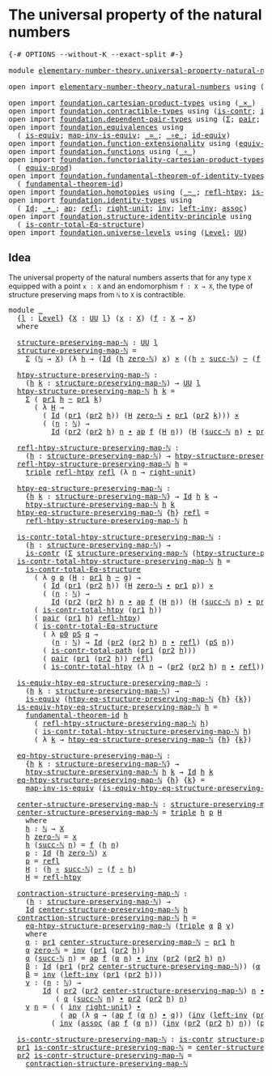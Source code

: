 # The universal property of the natural numbers

<pre class="Agda"><a id="58" class="Symbol">{-#</a> <a id="62" class="Keyword">OPTIONS</a> <a id="70" class="Pragma">--without-K</a> <a id="82" class="Pragma">--exact-split</a> <a id="96" class="Symbol">#-}</a>

<a id="101" class="Keyword">module</a> <a id="108" href="elementary-number-theory.universal-property-natural-numbers.html" class="Module">elementary-number-theory.universal-property-natural-numbers</a> <a id="168" class="Keyword">where</a>

<a id="175" class="Keyword">open</a> <a id="180" class="Keyword">import</a> <a id="187" href="elementary-number-theory.natural-numbers.html" class="Module">elementary-number-theory.natural-numbers</a> <a id="228" class="Keyword">using</a> <a id="234" class="Symbol">(</a><a id="235" href="elementary-number-theory.natural-numbers.html#1444" class="Datatype">ℕ</a><a id="236" class="Symbol">;</a> <a id="238" href="elementary-number-theory.natural-numbers.html#1465" class="InductiveConstructor">zero-ℕ</a><a id="244" class="Symbol">;</a> <a id="246" href="elementary-number-theory.natural-numbers.html#1478" class="InductiveConstructor">succ-ℕ</a><a id="252" class="Symbol">)</a>

<a id="255" class="Keyword">open</a> <a id="260" class="Keyword">import</a> <a id="267" href="foundation.cartesian-product-types.html" class="Module">foundation.cartesian-product-types</a> <a id="302" class="Keyword">using</a> <a id="308" class="Symbol">(</a><a id="309" href="foundation-core.cartesian-product-types.html#577" class="Function Operator">_×_</a><a id="312" class="Symbol">)</a>
<a id="314" class="Keyword">open</a> <a id="319" class="Keyword">import</a> <a id="326" href="foundation.contractible-types.html" class="Module">foundation.contractible-types</a> <a id="356" class="Keyword">using</a> <a id="362" class="Symbol">(</a><a id="363" href="foundation-core.contractible-types.html#925" class="Function">is-contr</a><a id="371" class="Symbol">;</a> <a id="373" href="foundation-core.contractible-types.html#1970" class="Function">is-contr-total-path</a><a id="392" class="Symbol">)</a>
<a id="394" class="Keyword">open</a> <a id="399" class="Keyword">import</a> <a id="406" href="foundation.dependent-pair-types.html" class="Module">foundation.dependent-pair-types</a> <a id="438" class="Keyword">using</a> <a id="444" class="Symbol">(</a><a id="445" href="foundation-core.dependent-pair-types.html#502" class="Record">Σ</a><a id="446" class="Symbol">;</a> <a id="448" href="foundation-core.dependent-pair-types.html#575" class="InductiveConstructor">pair</a><a id="452" class="Symbol">;</a> <a id="454" href="foundation-core.dependent-pair-types.html#592" class="Field">pr1</a><a id="457" class="Symbol">;</a> <a id="459" href="foundation-core.dependent-pair-types.html#604" class="Field">pr2</a><a id="462" class="Symbol">;</a> <a id="464" href="foundation-core.dependent-pair-types.html#1021" class="Function">triple</a><a id="470" class="Symbol">)</a>
<a id="472" class="Keyword">open</a> <a id="477" class="Keyword">import</a> <a id="484" href="foundation.equivalences.html" class="Module">foundation.equivalences</a> <a id="508" class="Keyword">using</a>
  <a id="516" class="Symbol">(</a> <a id="518" href="foundation-core.equivalences.html#1542" class="Function">is-equiv</a><a id="526" class="Symbol">;</a> <a id="528" href="foundation-core.equivalences.html#4173" class="Function">map-inv-is-equiv</a><a id="544" class="Symbol">;</a> <a id="546" href="foundation-core.equivalences.html#1607" class="Function Operator">_≃_</a><a id="549" class="Symbol">;</a> <a id="551" href="foundation-core.equivalences.html#7855" class="Function Operator">_∘e_</a><a id="555" class="Symbol">;</a> <a id="557" href="foundation-core.equivalences.html#2480" class="Function">id-equiv</a><a id="565" class="Symbol">)</a>
<a id="567" class="Keyword">open</a> <a id="572" class="Keyword">import</a> <a id="579" href="foundation.function-extensionality.html" class="Module">foundation.function-extensionality</a> <a id="614" class="Keyword">using</a> <a id="620" class="Symbol">(</a><a id="621" href="foundation.function-extensionality.html#1283" class="Function">equiv-funext</a><a id="633" class="Symbol">)</a>
<a id="635" class="Keyword">open</a> <a id="640" class="Keyword">import</a> <a id="647" href="foundation.functions.html" class="Module">foundation.functions</a> <a id="668" class="Keyword">using</a> <a id="674" class="Symbol">(</a><a id="675" href="foundation-core.functions.html#407" class="Function Operator">_∘_</a><a id="678" class="Symbol">)</a>
<a id="680" class="Keyword">open</a> <a id="685" class="Keyword">import</a> <a id="692" href="foundation.functoriality-cartesian-product-types.html" class="Module">foundation.functoriality-cartesian-product-types</a> <a id="741" class="Keyword">using</a>
  <a id="749" class="Symbol">(</a> <a id="751" href="foundation.functoriality-cartesian-product-types.html#3166" class="Function">equiv-prod</a><a id="761" class="Symbol">)</a>
<a id="763" class="Keyword">open</a> <a id="768" class="Keyword">import</a> <a id="775" href="foundation.fundamental-theorem-of-identity-types.html" class="Module">foundation.fundamental-theorem-of-identity-types</a> <a id="824" class="Keyword">using</a>
  <a id="832" class="Symbol">(</a> <a id="834" href="foundation-core.fundamental-theorem-of-identity-types.html#1888" class="Function">fundamental-theorem-id</a><a id="856" class="Symbol">)</a>
<a id="858" class="Keyword">open</a> <a id="863" class="Keyword">import</a> <a id="870" href="foundation.homotopies.html" class="Module">foundation.homotopies</a> <a id="892" class="Keyword">using</a> <a id="898" class="Symbol">(</a><a id="899" href="foundation-core.homotopies.html#467" class="Function Operator">_~_</a><a id="902" class="Symbol">;</a> <a id="904" href="foundation-core.homotopies.html#632" class="Function">refl-htpy</a><a id="913" class="Symbol">;</a> <a id="915" href="foundation.homotopies.html#3132" class="Function">is-contr-total-htpy</a><a id="934" class="Symbol">)</a>
<a id="936" class="Keyword">open</a> <a id="941" class="Keyword">import</a> <a id="948" href="foundation.identity-types.html" class="Module">foundation.identity-types</a> <a id="974" class="Keyword">using</a>
  <a id="982" class="Symbol">(</a> <a id="984" href="foundation-core.identity-types.html#641" class="Datatype">Id</a><a id="986" class="Symbol">;</a> <a id="988" href="foundation-core.identity-types.html#1239" class="Function Operator">_∙_</a><a id="991" class="Symbol">;</a> <a id="993" href="foundation-core.identity-types.html#2853" class="Function">ap</a><a id="995" class="Symbol">;</a> <a id="997" href="foundation-core.identity-types.html#694" class="InductiveConstructor">refl</a><a id="1001" class="Symbol">;</a> <a id="1003" href="foundation-core.identity-types.html#1905" class="Function">right-unit</a><a id="1013" class="Symbol">;</a> <a id="1015" href="foundation-core.identity-types.html#1552" class="Function">inv</a><a id="1018" class="Symbol">;</a> <a id="1020" href="foundation-core.identity-types.html#1995" class="Function">left-inv</a><a id="1028" class="Symbol">;</a> <a id="1030" href="foundation-core.identity-types.html#1699" class="Function">assoc</a><a id="1035" class="Symbol">)</a>
<a id="1037" class="Keyword">open</a> <a id="1042" class="Keyword">import</a> <a id="1049" href="foundation.structure-identity-principle.html" class="Module">foundation.structure-identity-principle</a> <a id="1089" class="Keyword">using</a>
  <a id="1097" class="Symbol">(</a> <a id="1099" href="foundation.structure-identity-principle.html#1341" class="Function">is-contr-total-Eq-structure</a><a id="1126" class="Symbol">)</a>
<a id="1128" class="Keyword">open</a> <a id="1133" class="Keyword">import</a> <a id="1140" href="foundation.universe-levels.html" class="Module">foundation.universe-levels</a> <a id="1167" class="Keyword">using</a> <a id="1173" class="Symbol">(</a><a id="1174" href="Agda.Primitive.html#597" class="Postulate">Level</a><a id="1179" class="Symbol">;</a> <a id="1181" href="foundation-core.universe-levels.html#222" class="Primitive">UU</a><a id="1183" class="Symbol">)</a>
</pre>
## Idea

The universal property of the natural numbers asserts that for any type `X` equipped with a point `x : X` and an endomorphism `f : X → X`, the type of structure preserving maps from `ℕ` to `X` is contractible.

<pre class="Agda"><a id="1418" class="Keyword">module</a> <a id="1425" href="elementary-number-theory.universal-property-natural-numbers.html#1425" class="Module">_</a>
  <a id="1429" class="Symbol">{</a><a id="1430" href="elementary-number-theory.universal-property-natural-numbers.html#1430" class="Bound">l</a> <a id="1432" class="Symbol">:</a> <a id="1434" href="Agda.Primitive.html#597" class="Postulate">Level</a><a id="1439" class="Symbol">}</a> <a id="1441" class="Symbol">{</a><a id="1442" href="elementary-number-theory.universal-property-natural-numbers.html#1442" class="Bound">X</a> <a id="1444" class="Symbol">:</a> <a id="1446" href="foundation-core.universe-levels.html#222" class="Primitive">UU</a> <a id="1449" href="elementary-number-theory.universal-property-natural-numbers.html#1430" class="Bound">l</a><a id="1450" class="Symbol">}</a> <a id="1452" class="Symbol">(</a><a id="1453" href="elementary-number-theory.universal-property-natural-numbers.html#1453" class="Bound">x</a> <a id="1455" class="Symbol">:</a> <a id="1457" href="elementary-number-theory.universal-property-natural-numbers.html#1442" class="Bound">X</a><a id="1458" class="Symbol">)</a> <a id="1460" class="Symbol">(</a><a id="1461" href="elementary-number-theory.universal-property-natural-numbers.html#1461" class="Bound">f</a> <a id="1463" class="Symbol">:</a> <a id="1465" href="elementary-number-theory.universal-property-natural-numbers.html#1442" class="Bound">X</a> <a id="1467" class="Symbol">→</a> <a id="1469" href="elementary-number-theory.universal-property-natural-numbers.html#1442" class="Bound">X</a><a id="1470" class="Symbol">)</a>
  <a id="1474" class="Keyword">where</a>

  <a id="1483" href="elementary-number-theory.universal-property-natural-numbers.html#1483" class="Function">structure-preserving-map-ℕ</a> <a id="1510" class="Symbol">:</a> <a id="1512" href="foundation-core.universe-levels.html#222" class="Primitive">UU</a> <a id="1515" href="elementary-number-theory.universal-property-natural-numbers.html#1430" class="Bound">l</a>
  <a id="1519" href="elementary-number-theory.universal-property-natural-numbers.html#1483" class="Function">structure-preserving-map-ℕ</a> <a id="1546" class="Symbol">=</a>
    <a id="1552" href="foundation-core.dependent-pair-types.html#502" class="Record">Σ</a> <a id="1554" class="Symbol">(</a><a id="1555" href="elementary-number-theory.natural-numbers.html#1444" class="Datatype">ℕ</a> <a id="1557" class="Symbol">→</a> <a id="1559" href="elementary-number-theory.universal-property-natural-numbers.html#1442" class="Bound">X</a><a id="1560" class="Symbol">)</a> <a id="1562" class="Symbol">(λ</a> <a id="1565" href="elementary-number-theory.universal-property-natural-numbers.html#1565" class="Bound">h</a> <a id="1567" class="Symbol">→</a> <a id="1569" class="Symbol">(</a><a id="1570" href="foundation-core.identity-types.html#641" class="Datatype">Id</a> <a id="1573" class="Symbol">(</a><a id="1574" href="elementary-number-theory.universal-property-natural-numbers.html#1565" class="Bound">h</a> <a id="1576" href="elementary-number-theory.natural-numbers.html#1465" class="InductiveConstructor">zero-ℕ</a><a id="1582" class="Symbol">)</a> <a id="1584" href="elementary-number-theory.universal-property-natural-numbers.html#1453" class="Bound">x</a><a id="1585" class="Symbol">)</a> <a id="1587" href="foundation-core.cartesian-product-types.html#577" class="Function Operator">×</a> <a id="1589" class="Symbol">((</a><a id="1591" href="elementary-number-theory.universal-property-natural-numbers.html#1565" class="Bound">h</a> <a id="1593" href="foundation-core.functions.html#407" class="Function Operator">∘</a> <a id="1595" href="elementary-number-theory.natural-numbers.html#1478" class="InductiveConstructor">succ-ℕ</a><a id="1601" class="Symbol">)</a> <a id="1603" href="foundation-core.homotopies.html#467" class="Function Operator">~</a> <a id="1605" class="Symbol">(</a><a id="1606" href="elementary-number-theory.universal-property-natural-numbers.html#1461" class="Bound">f</a> <a id="1608" href="foundation-core.functions.html#407" class="Function Operator">∘</a> <a id="1610" href="elementary-number-theory.universal-property-natural-numbers.html#1565" class="Bound">h</a><a id="1611" class="Symbol">)))</a>

  <a id="1618" href="elementary-number-theory.universal-property-natural-numbers.html#1618" class="Function">htpy-structure-preserving-map-ℕ</a> <a id="1650" class="Symbol">:</a>
    <a id="1656" class="Symbol">(</a><a id="1657" href="elementary-number-theory.universal-property-natural-numbers.html#1657" class="Bound">h</a> <a id="1659" href="elementary-number-theory.universal-property-natural-numbers.html#1659" class="Bound">k</a> <a id="1661" class="Symbol">:</a> <a id="1663" href="elementary-number-theory.universal-property-natural-numbers.html#1483" class="Function">structure-preserving-map-ℕ</a><a id="1689" class="Symbol">)</a> <a id="1691" class="Symbol">→</a> <a id="1693" href="foundation-core.universe-levels.html#222" class="Primitive">UU</a> <a id="1696" href="elementary-number-theory.universal-property-natural-numbers.html#1430" class="Bound">l</a>
  <a id="1700" href="elementary-number-theory.universal-property-natural-numbers.html#1618" class="Function">htpy-structure-preserving-map-ℕ</a> <a id="1732" href="elementary-number-theory.universal-property-natural-numbers.html#1732" class="Bound">h</a> <a id="1734" href="elementary-number-theory.universal-property-natural-numbers.html#1734" class="Bound">k</a> <a id="1736" class="Symbol">=</a>
    <a id="1742" href="foundation-core.dependent-pair-types.html#502" class="Record">Σ</a> <a id="1744" class="Symbol">(</a> <a id="1746" href="foundation-core.dependent-pair-types.html#592" class="Field">pr1</a> <a id="1750" href="elementary-number-theory.universal-property-natural-numbers.html#1732" class="Bound">h</a> <a id="1752" href="foundation-core.homotopies.html#467" class="Function Operator">~</a> <a id="1754" href="foundation-core.dependent-pair-types.html#592" class="Field">pr1</a> <a id="1758" href="elementary-number-theory.universal-property-natural-numbers.html#1734" class="Bound">k</a><a id="1759" class="Symbol">)</a>
      <a id="1767" class="Symbol">(</a> <a id="1769" class="Symbol">λ</a> <a id="1771" href="elementary-number-theory.universal-property-natural-numbers.html#1771" class="Bound">H</a> <a id="1773" class="Symbol">→</a>
        <a id="1783" class="Symbol">(</a> <a id="1785" href="foundation-core.identity-types.html#641" class="Datatype">Id</a> <a id="1788" class="Symbol">(</a><a id="1789" href="foundation-core.dependent-pair-types.html#592" class="Field">pr1</a> <a id="1793" class="Symbol">(</a><a id="1794" href="foundation-core.dependent-pair-types.html#604" class="Field">pr2</a> <a id="1798" href="elementary-number-theory.universal-property-natural-numbers.html#1732" class="Bound">h</a><a id="1799" class="Symbol">))</a> <a id="1802" class="Symbol">(</a><a id="1803" href="elementary-number-theory.universal-property-natural-numbers.html#1771" class="Bound">H</a> <a id="1805" href="elementary-number-theory.natural-numbers.html#1465" class="InductiveConstructor">zero-ℕ</a> <a id="1812" href="foundation-core.identity-types.html#1239" class="Function Operator">∙</a> <a id="1814" href="foundation-core.dependent-pair-types.html#592" class="Field">pr1</a> <a id="1818" class="Symbol">(</a><a id="1819" href="foundation-core.dependent-pair-types.html#604" class="Field">pr2</a> <a id="1823" href="elementary-number-theory.universal-property-natural-numbers.html#1734" class="Bound">k</a><a id="1824" class="Symbol">)))</a> <a id="1828" href="foundation-core.cartesian-product-types.html#577" class="Function Operator">×</a>
        <a id="1838" class="Symbol">(</a> <a id="1840" class="Symbol">(</a><a id="1841" href="elementary-number-theory.universal-property-natural-numbers.html#1841" class="Bound">n</a> <a id="1843" class="Symbol">:</a> <a id="1845" href="elementary-number-theory.natural-numbers.html#1444" class="Datatype">ℕ</a><a id="1846" class="Symbol">)</a> <a id="1848" class="Symbol">→</a>
          <a id="1860" href="foundation-core.identity-types.html#641" class="Datatype">Id</a> <a id="1863" class="Symbol">(</a><a id="1864" href="foundation-core.dependent-pair-types.html#604" class="Field">pr2</a> <a id="1868" class="Symbol">(</a><a id="1869" href="foundation-core.dependent-pair-types.html#604" class="Field">pr2</a> <a id="1873" href="elementary-number-theory.universal-property-natural-numbers.html#1732" class="Bound">h</a><a id="1874" class="Symbol">)</a> <a id="1876" href="elementary-number-theory.universal-property-natural-numbers.html#1841" class="Bound">n</a> <a id="1878" href="foundation-core.identity-types.html#1239" class="Function Operator">∙</a> <a id="1880" href="foundation-core.identity-types.html#2853" class="Function">ap</a> <a id="1883" href="elementary-number-theory.universal-property-natural-numbers.html#1461" class="Bound">f</a> <a id="1885" class="Symbol">(</a><a id="1886" href="elementary-number-theory.universal-property-natural-numbers.html#1771" class="Bound">H</a> <a id="1888" href="elementary-number-theory.universal-property-natural-numbers.html#1841" class="Bound">n</a><a id="1889" class="Symbol">))</a> <a id="1892" class="Symbol">(</a><a id="1893" href="elementary-number-theory.universal-property-natural-numbers.html#1771" class="Bound">H</a> <a id="1895" class="Symbol">(</a><a id="1896" href="elementary-number-theory.natural-numbers.html#1478" class="InductiveConstructor">succ-ℕ</a> <a id="1903" href="elementary-number-theory.universal-property-natural-numbers.html#1841" class="Bound">n</a><a id="1904" class="Symbol">)</a> <a id="1906" href="foundation-core.identity-types.html#1239" class="Function Operator">∙</a> <a id="1908" href="foundation-core.dependent-pair-types.html#604" class="Field">pr2</a> <a id="1912" class="Symbol">(</a><a id="1913" href="foundation-core.dependent-pair-types.html#604" class="Field">pr2</a> <a id="1917" href="elementary-number-theory.universal-property-natural-numbers.html#1734" class="Bound">k</a><a id="1918" class="Symbol">)</a> <a id="1920" href="elementary-number-theory.universal-property-natural-numbers.html#1841" class="Bound">n</a><a id="1921" class="Symbol">)))</a>

  <a id="1928" href="elementary-number-theory.universal-property-natural-numbers.html#1928" class="Function">refl-htpy-structure-preserving-map-ℕ</a> <a id="1965" class="Symbol">:</a>
    <a id="1971" class="Symbol">(</a><a id="1972" href="elementary-number-theory.universal-property-natural-numbers.html#1972" class="Bound">h</a> <a id="1974" class="Symbol">:</a> <a id="1976" href="elementary-number-theory.universal-property-natural-numbers.html#1483" class="Function">structure-preserving-map-ℕ</a><a id="2002" class="Symbol">)</a> <a id="2004" class="Symbol">→</a> <a id="2006" href="elementary-number-theory.universal-property-natural-numbers.html#1618" class="Function">htpy-structure-preserving-map-ℕ</a> <a id="2038" href="elementary-number-theory.universal-property-natural-numbers.html#1972" class="Bound">h</a> <a id="2040" href="elementary-number-theory.universal-property-natural-numbers.html#1972" class="Bound">h</a>
  <a id="2044" href="elementary-number-theory.universal-property-natural-numbers.html#1928" class="Function">refl-htpy-structure-preserving-map-ℕ</a> <a id="2081" href="elementary-number-theory.universal-property-natural-numbers.html#2081" class="Bound">h</a> <a id="2083" class="Symbol">=</a>
    <a id="2089" href="foundation-core.dependent-pair-types.html#1021" class="Function">triple</a> <a id="2096" href="foundation-core.homotopies.html#632" class="Function">refl-htpy</a> <a id="2106" href="foundation-core.identity-types.html#694" class="InductiveConstructor">refl</a> <a id="2111" class="Symbol">(λ</a> <a id="2114" href="elementary-number-theory.universal-property-natural-numbers.html#2114" class="Bound">n</a> <a id="2116" class="Symbol">→</a> <a id="2118" href="foundation-core.identity-types.html#1905" class="Function">right-unit</a><a id="2128" class="Symbol">)</a>

  <a id="2133" href="elementary-number-theory.universal-property-natural-numbers.html#2133" class="Function">htpy-eq-structure-preserving-map-ℕ</a> <a id="2168" class="Symbol">:</a>
    <a id="2174" class="Symbol">{</a><a id="2175" href="elementary-number-theory.universal-property-natural-numbers.html#2175" class="Bound">h</a> <a id="2177" href="elementary-number-theory.universal-property-natural-numbers.html#2177" class="Bound">k</a> <a id="2179" class="Symbol">:</a> <a id="2181" href="elementary-number-theory.universal-property-natural-numbers.html#1483" class="Function">structure-preserving-map-ℕ</a><a id="2207" class="Symbol">}</a> <a id="2209" class="Symbol">→</a> <a id="2211" href="foundation-core.identity-types.html#641" class="Datatype">Id</a> <a id="2214" href="elementary-number-theory.universal-property-natural-numbers.html#2175" class="Bound">h</a> <a id="2216" href="elementary-number-theory.universal-property-natural-numbers.html#2177" class="Bound">k</a> <a id="2218" class="Symbol">→</a>
    <a id="2224" href="elementary-number-theory.universal-property-natural-numbers.html#1618" class="Function">htpy-structure-preserving-map-ℕ</a> <a id="2256" href="elementary-number-theory.universal-property-natural-numbers.html#2175" class="Bound">h</a> <a id="2258" href="elementary-number-theory.universal-property-natural-numbers.html#2177" class="Bound">k</a>
  <a id="2262" href="elementary-number-theory.universal-property-natural-numbers.html#2133" class="Function">htpy-eq-structure-preserving-map-ℕ</a> <a id="2297" class="Symbol">{</a><a id="2298" href="elementary-number-theory.universal-property-natural-numbers.html#2298" class="Bound">h</a><a id="2299" class="Symbol">}</a> <a id="2301" href="foundation-core.identity-types.html#694" class="InductiveConstructor">refl</a> <a id="2306" class="Symbol">=</a>
    <a id="2312" href="elementary-number-theory.universal-property-natural-numbers.html#1928" class="Function">refl-htpy-structure-preserving-map-ℕ</a> <a id="2349" href="elementary-number-theory.universal-property-natural-numbers.html#2298" class="Bound">h</a>

  <a id="2354" href="elementary-number-theory.universal-property-natural-numbers.html#2354" class="Function">is-contr-total-htpy-structure-preserving-map-ℕ</a> <a id="2401" class="Symbol">:</a>
    <a id="2407" class="Symbol">(</a><a id="2408" href="elementary-number-theory.universal-property-natural-numbers.html#2408" class="Bound">h</a> <a id="2410" class="Symbol">:</a> <a id="2412" href="elementary-number-theory.universal-property-natural-numbers.html#1483" class="Function">structure-preserving-map-ℕ</a><a id="2438" class="Symbol">)</a> <a id="2440" class="Symbol">→</a>
    <a id="2446" href="foundation-core.contractible-types.html#925" class="Function">is-contr</a> <a id="2455" class="Symbol">(</a><a id="2456" href="foundation-core.dependent-pair-types.html#502" class="Record">Σ</a> <a id="2458" href="elementary-number-theory.universal-property-natural-numbers.html#1483" class="Function">structure-preserving-map-ℕ</a> <a id="2485" class="Symbol">(</a><a id="2486" href="elementary-number-theory.universal-property-natural-numbers.html#1618" class="Function">htpy-structure-preserving-map-ℕ</a> <a id="2518" href="elementary-number-theory.universal-property-natural-numbers.html#2408" class="Bound">h</a><a id="2519" class="Symbol">))</a>
  <a id="2524" href="elementary-number-theory.universal-property-natural-numbers.html#2354" class="Function">is-contr-total-htpy-structure-preserving-map-ℕ</a> <a id="2571" href="elementary-number-theory.universal-property-natural-numbers.html#2571" class="Bound">h</a> <a id="2573" class="Symbol">=</a>
    <a id="2579" href="foundation.structure-identity-principle.html#1341" class="Function">is-contr-total-Eq-structure</a>
      <a id="2613" class="Symbol">(</a> <a id="2615" class="Symbol">λ</a> <a id="2617" href="elementary-number-theory.universal-property-natural-numbers.html#2617" class="Bound">g</a> <a id="2619" href="elementary-number-theory.universal-property-natural-numbers.html#2619" class="Bound">p</a> <a id="2621" class="Symbol">(</a><a id="2622" href="elementary-number-theory.universal-property-natural-numbers.html#2622" class="Bound">H</a> <a id="2624" class="Symbol">:</a> <a id="2626" href="foundation-core.dependent-pair-types.html#592" class="Field">pr1</a> <a id="2630" href="elementary-number-theory.universal-property-natural-numbers.html#2571" class="Bound">h</a> <a id="2632" href="foundation-core.homotopies.html#467" class="Function Operator">~</a> <a id="2634" href="elementary-number-theory.universal-property-natural-numbers.html#2617" class="Bound">g</a><a id="2635" class="Symbol">)</a> <a id="2637" class="Symbol">→</a>
        <a id="2647" class="Symbol">(</a> <a id="2649" href="foundation-core.identity-types.html#641" class="Datatype">Id</a> <a id="2652" class="Symbol">(</a><a id="2653" href="foundation-core.dependent-pair-types.html#592" class="Field">pr1</a> <a id="2657" class="Symbol">(</a><a id="2658" href="foundation-core.dependent-pair-types.html#604" class="Field">pr2</a> <a id="2662" href="elementary-number-theory.universal-property-natural-numbers.html#2571" class="Bound">h</a><a id="2663" class="Symbol">))</a> <a id="2666" class="Symbol">(</a><a id="2667" href="elementary-number-theory.universal-property-natural-numbers.html#2622" class="Bound">H</a> <a id="2669" href="elementary-number-theory.natural-numbers.html#1465" class="InductiveConstructor">zero-ℕ</a> <a id="2676" href="foundation-core.identity-types.html#1239" class="Function Operator">∙</a> <a id="2678" href="foundation-core.dependent-pair-types.html#592" class="Field">pr1</a> <a id="2682" href="elementary-number-theory.universal-property-natural-numbers.html#2619" class="Bound">p</a><a id="2683" class="Symbol">))</a> <a id="2686" href="foundation-core.cartesian-product-types.html#577" class="Function Operator">×</a>
        <a id="2696" class="Symbol">(</a> <a id="2698" class="Symbol">(</a><a id="2699" href="elementary-number-theory.universal-property-natural-numbers.html#2699" class="Bound">n</a> <a id="2701" class="Symbol">:</a> <a id="2703" href="elementary-number-theory.natural-numbers.html#1444" class="Datatype">ℕ</a><a id="2704" class="Symbol">)</a> <a id="2706" class="Symbol">→</a>
          <a id="2718" href="foundation-core.identity-types.html#641" class="Datatype">Id</a> <a id="2721" class="Symbol">(</a><a id="2722" href="foundation-core.dependent-pair-types.html#604" class="Field">pr2</a> <a id="2726" class="Symbol">(</a><a id="2727" href="foundation-core.dependent-pair-types.html#604" class="Field">pr2</a> <a id="2731" href="elementary-number-theory.universal-property-natural-numbers.html#2571" class="Bound">h</a><a id="2732" class="Symbol">)</a> <a id="2734" href="elementary-number-theory.universal-property-natural-numbers.html#2699" class="Bound">n</a> <a id="2736" href="foundation-core.identity-types.html#1239" class="Function Operator">∙</a> <a id="2738" href="foundation-core.identity-types.html#2853" class="Function">ap</a> <a id="2741" href="elementary-number-theory.universal-property-natural-numbers.html#1461" class="Bound">f</a> <a id="2743" class="Symbol">(</a><a id="2744" href="elementary-number-theory.universal-property-natural-numbers.html#2622" class="Bound">H</a> <a id="2746" href="elementary-number-theory.universal-property-natural-numbers.html#2699" class="Bound">n</a><a id="2747" class="Symbol">))</a> <a id="2750" class="Symbol">(</a><a id="2751" href="elementary-number-theory.universal-property-natural-numbers.html#2622" class="Bound">H</a> <a id="2753" class="Symbol">(</a><a id="2754" href="elementary-number-theory.natural-numbers.html#1478" class="InductiveConstructor">succ-ℕ</a> <a id="2761" href="elementary-number-theory.universal-property-natural-numbers.html#2699" class="Bound">n</a><a id="2762" class="Symbol">)</a> <a id="2764" href="foundation-core.identity-types.html#1239" class="Function Operator">∙</a> <a id="2766" href="foundation-core.dependent-pair-types.html#604" class="Field">pr2</a> <a id="2770" href="elementary-number-theory.universal-property-natural-numbers.html#2619" class="Bound">p</a> <a id="2772" href="elementary-number-theory.universal-property-natural-numbers.html#2699" class="Bound">n</a><a id="2773" class="Symbol">)))</a>
      <a id="2783" class="Symbol">(</a> <a id="2785" href="foundation.homotopies.html#3132" class="Function">is-contr-total-htpy</a> <a id="2805" class="Symbol">(</a><a id="2806" href="foundation-core.dependent-pair-types.html#592" class="Field">pr1</a> <a id="2810" href="elementary-number-theory.universal-property-natural-numbers.html#2571" class="Bound">h</a><a id="2811" class="Symbol">))</a>
      <a id="2820" class="Symbol">(</a> <a id="2822" href="foundation-core.dependent-pair-types.html#575" class="InductiveConstructor">pair</a> <a id="2827" class="Symbol">(</a><a id="2828" href="foundation-core.dependent-pair-types.html#592" class="Field">pr1</a> <a id="2832" href="elementary-number-theory.universal-property-natural-numbers.html#2571" class="Bound">h</a><a id="2833" class="Symbol">)</a> <a id="2835" href="foundation-core.homotopies.html#632" class="Function">refl-htpy</a><a id="2844" class="Symbol">)</a>
      <a id="2852" class="Symbol">(</a> <a id="2854" href="foundation.structure-identity-principle.html#1341" class="Function">is-contr-total-Eq-structure</a>
        <a id="2890" class="Symbol">(</a> <a id="2892" class="Symbol">λ</a> <a id="2894" href="elementary-number-theory.universal-property-natural-numbers.html#2894" class="Bound">p0</a> <a id="2897" href="elementary-number-theory.universal-property-natural-numbers.html#2897" class="Bound">pS</a> <a id="2900" href="elementary-number-theory.universal-property-natural-numbers.html#2900" class="Bound">q</a> <a id="2902" class="Symbol">→</a>
          <a id="2914" class="Symbol">(</a><a id="2915" href="elementary-number-theory.universal-property-natural-numbers.html#2915" class="Bound">n</a> <a id="2917" class="Symbol">:</a> <a id="2919" href="elementary-number-theory.natural-numbers.html#1444" class="Datatype">ℕ</a><a id="2920" class="Symbol">)</a> <a id="2922" class="Symbol">→</a> <a id="2924" href="foundation-core.identity-types.html#641" class="Datatype">Id</a> <a id="2927" class="Symbol">(</a><a id="2928" href="foundation-core.dependent-pair-types.html#604" class="Field">pr2</a> <a id="2932" class="Symbol">(</a><a id="2933" href="foundation-core.dependent-pair-types.html#604" class="Field">pr2</a> <a id="2937" href="elementary-number-theory.universal-property-natural-numbers.html#2571" class="Bound">h</a><a id="2938" class="Symbol">)</a> <a id="2940" href="elementary-number-theory.universal-property-natural-numbers.html#2915" class="Bound">n</a> <a id="2942" href="foundation-core.identity-types.html#1239" class="Function Operator">∙</a> <a id="2944" href="foundation-core.identity-types.html#694" class="InductiveConstructor">refl</a><a id="2948" class="Symbol">)</a> <a id="2950" class="Symbol">(</a><a id="2951" href="elementary-number-theory.universal-property-natural-numbers.html#2897" class="Bound">pS</a> <a id="2954" href="elementary-number-theory.universal-property-natural-numbers.html#2915" class="Bound">n</a><a id="2955" class="Symbol">))</a>
        <a id="2966" class="Symbol">(</a> <a id="2968" href="foundation-core.contractible-types.html#1970" class="Function">is-contr-total-path</a> <a id="2988" class="Symbol">(</a><a id="2989" href="foundation-core.dependent-pair-types.html#592" class="Field">pr1</a> <a id="2993" class="Symbol">(</a><a id="2994" href="foundation-core.dependent-pair-types.html#604" class="Field">pr2</a> <a id="2998" href="elementary-number-theory.universal-property-natural-numbers.html#2571" class="Bound">h</a><a id="2999" class="Symbol">)))</a>
        <a id="3011" class="Symbol">(</a> <a id="3013" href="foundation-core.dependent-pair-types.html#575" class="InductiveConstructor">pair</a> <a id="3018" class="Symbol">(</a><a id="3019" href="foundation-core.dependent-pair-types.html#592" class="Field">pr1</a> <a id="3023" class="Symbol">(</a><a id="3024" href="foundation-core.dependent-pair-types.html#604" class="Field">pr2</a> <a id="3028" href="elementary-number-theory.universal-property-natural-numbers.html#2571" class="Bound">h</a><a id="3029" class="Symbol">))</a> <a id="3032" href="foundation-core.identity-types.html#694" class="InductiveConstructor">refl</a><a id="3036" class="Symbol">)</a>
        <a id="3046" class="Symbol">(</a> <a id="3048" href="foundation.homotopies.html#3132" class="Function">is-contr-total-htpy</a> <a id="3068" class="Symbol">(λ</a> <a id="3071" href="elementary-number-theory.universal-property-natural-numbers.html#3071" class="Bound">n</a> <a id="3073" class="Symbol">→</a> <a id="3075" class="Symbol">(</a><a id="3076" href="foundation-core.dependent-pair-types.html#604" class="Field">pr2</a> <a id="3080" class="Symbol">(</a><a id="3081" href="foundation-core.dependent-pair-types.html#604" class="Field">pr2</a> <a id="3085" href="elementary-number-theory.universal-property-natural-numbers.html#2571" class="Bound">h</a><a id="3086" class="Symbol">)</a> <a id="3088" href="elementary-number-theory.universal-property-natural-numbers.html#3071" class="Bound">n</a> <a id="3090" href="foundation-core.identity-types.html#1239" class="Function Operator">∙</a> <a id="3092" href="foundation-core.identity-types.html#694" class="InductiveConstructor">refl</a><a id="3096" class="Symbol">))))</a>

  <a id="3104" href="elementary-number-theory.universal-property-natural-numbers.html#3104" class="Function">is-equiv-htpy-eq-structure-preserving-map-ℕ</a> <a id="3148" class="Symbol">:</a>
    <a id="3154" class="Symbol">(</a><a id="3155" href="elementary-number-theory.universal-property-natural-numbers.html#3155" class="Bound">h</a> <a id="3157" href="elementary-number-theory.universal-property-natural-numbers.html#3157" class="Bound">k</a> <a id="3159" class="Symbol">:</a> <a id="3161" href="elementary-number-theory.universal-property-natural-numbers.html#1483" class="Function">structure-preserving-map-ℕ</a><a id="3187" class="Symbol">)</a> <a id="3189" class="Symbol">→</a>
    <a id="3195" href="foundation-core.equivalences.html#1542" class="Function">is-equiv</a> <a id="3204" class="Symbol">(</a><a id="3205" href="elementary-number-theory.universal-property-natural-numbers.html#2133" class="Function">htpy-eq-structure-preserving-map-ℕ</a> <a id="3240" class="Symbol">{</a><a id="3241" href="elementary-number-theory.universal-property-natural-numbers.html#3155" class="Bound">h</a><a id="3242" class="Symbol">}</a> <a id="3244" class="Symbol">{</a><a id="3245" href="elementary-number-theory.universal-property-natural-numbers.html#3157" class="Bound">k</a><a id="3246" class="Symbol">})</a>
  <a id="3251" href="elementary-number-theory.universal-property-natural-numbers.html#3104" class="Function">is-equiv-htpy-eq-structure-preserving-map-ℕ</a> <a id="3295" href="elementary-number-theory.universal-property-natural-numbers.html#3295" class="Bound">h</a> <a id="3297" class="Symbol">=</a>
    <a id="3303" href="foundation-core.fundamental-theorem-of-identity-types.html#1888" class="Function">fundamental-theorem-id</a> <a id="3326" href="elementary-number-theory.universal-property-natural-numbers.html#3295" class="Bound">h</a>
      <a id="3334" class="Symbol">(</a> <a id="3336" href="elementary-number-theory.universal-property-natural-numbers.html#1928" class="Function">refl-htpy-structure-preserving-map-ℕ</a> <a id="3373" href="elementary-number-theory.universal-property-natural-numbers.html#3295" class="Bound">h</a><a id="3374" class="Symbol">)</a>
      <a id="3382" class="Symbol">(</a> <a id="3384" href="elementary-number-theory.universal-property-natural-numbers.html#2354" class="Function">is-contr-total-htpy-structure-preserving-map-ℕ</a> <a id="3431" href="elementary-number-theory.universal-property-natural-numbers.html#3295" class="Bound">h</a><a id="3432" class="Symbol">)</a>
      <a id="3440" class="Symbol">(</a> <a id="3442" class="Symbol">λ</a> <a id="3444" href="elementary-number-theory.universal-property-natural-numbers.html#3444" class="Bound">k</a> <a id="3446" class="Symbol">→</a> <a id="3448" href="elementary-number-theory.universal-property-natural-numbers.html#2133" class="Function">htpy-eq-structure-preserving-map-ℕ</a> <a id="3483" class="Symbol">{</a><a id="3484" href="elementary-number-theory.universal-property-natural-numbers.html#3295" class="Bound">h</a><a id="3485" class="Symbol">}</a> <a id="3487" class="Symbol">{</a><a id="3488" href="elementary-number-theory.universal-property-natural-numbers.html#3444" class="Bound">k</a><a id="3489" class="Symbol">})</a>

  <a id="3495" href="elementary-number-theory.universal-property-natural-numbers.html#3495" class="Function">eq-htpy-structure-preserving-map-ℕ</a> <a id="3530" class="Symbol">:</a>
    <a id="3536" class="Symbol">{</a><a id="3537" href="elementary-number-theory.universal-property-natural-numbers.html#3537" class="Bound">h</a> <a id="3539" href="elementary-number-theory.universal-property-natural-numbers.html#3539" class="Bound">k</a> <a id="3541" class="Symbol">:</a> <a id="3543" href="elementary-number-theory.universal-property-natural-numbers.html#1483" class="Function">structure-preserving-map-ℕ</a><a id="3569" class="Symbol">}</a> <a id="3571" class="Symbol">→</a>
    <a id="3577" href="elementary-number-theory.universal-property-natural-numbers.html#1618" class="Function">htpy-structure-preserving-map-ℕ</a> <a id="3609" href="elementary-number-theory.universal-property-natural-numbers.html#3537" class="Bound">h</a> <a id="3611" href="elementary-number-theory.universal-property-natural-numbers.html#3539" class="Bound">k</a> <a id="3613" class="Symbol">→</a> <a id="3615" href="foundation-core.identity-types.html#641" class="Datatype">Id</a> <a id="3618" href="elementary-number-theory.universal-property-natural-numbers.html#3537" class="Bound">h</a> <a id="3620" href="elementary-number-theory.universal-property-natural-numbers.html#3539" class="Bound">k</a>
  <a id="3624" href="elementary-number-theory.universal-property-natural-numbers.html#3495" class="Function">eq-htpy-structure-preserving-map-ℕ</a> <a id="3659" class="Symbol">{</a><a id="3660" href="elementary-number-theory.universal-property-natural-numbers.html#3660" class="Bound">h</a><a id="3661" class="Symbol">}</a> <a id="3663" class="Symbol">{</a><a id="3664" href="elementary-number-theory.universal-property-natural-numbers.html#3664" class="Bound">k</a><a id="3665" class="Symbol">}</a> <a id="3667" class="Symbol">=</a>
    <a id="3673" href="foundation-core.equivalences.html#4173" class="Function">map-inv-is-equiv</a> <a id="3690" class="Symbol">(</a><a id="3691" href="elementary-number-theory.universal-property-natural-numbers.html#3104" class="Function">is-equiv-htpy-eq-structure-preserving-map-ℕ</a> <a id="3735" href="elementary-number-theory.universal-property-natural-numbers.html#3660" class="Bound">h</a> <a id="3737" href="elementary-number-theory.universal-property-natural-numbers.html#3664" class="Bound">k</a><a id="3738" class="Symbol">)</a>

  <a id="3743" href="elementary-number-theory.universal-property-natural-numbers.html#3743" class="Function">center-structure-preserving-map-ℕ</a> <a id="3777" class="Symbol">:</a> <a id="3779" href="elementary-number-theory.universal-property-natural-numbers.html#1483" class="Function">structure-preserving-map-ℕ</a>
  <a id="3808" href="elementary-number-theory.universal-property-natural-numbers.html#3743" class="Function">center-structure-preserving-map-ℕ</a> <a id="3842" class="Symbol">=</a> <a id="3844" href="foundation-core.dependent-pair-types.html#1021" class="Function">triple</a> <a id="3851" href="elementary-number-theory.universal-property-natural-numbers.html#3871" class="Function">h</a> <a id="3853" href="elementary-number-theory.universal-property-natural-numbers.html#3929" class="Function">p</a> <a id="3855" href="elementary-number-theory.universal-property-natural-numbers.html#3966" class="Function">H</a>
    <a id="3861" class="Keyword">where</a>
    <a id="3871" href="elementary-number-theory.universal-property-natural-numbers.html#3871" class="Function">h</a> <a id="3873" class="Symbol">:</a> <a id="3875" href="elementary-number-theory.natural-numbers.html#1444" class="Datatype">ℕ</a> <a id="3877" class="Symbol">→</a> <a id="3879" href="elementary-number-theory.universal-property-natural-numbers.html#1442" class="Bound">X</a>
    <a id="3885" href="elementary-number-theory.universal-property-natural-numbers.html#3871" class="Function">h</a> <a id="3887" href="elementary-number-theory.natural-numbers.html#1465" class="InductiveConstructor">zero-ℕ</a> <a id="3894" class="Symbol">=</a> <a id="3896" href="elementary-number-theory.universal-property-natural-numbers.html#1453" class="Bound">x</a>
    <a id="3902" href="elementary-number-theory.universal-property-natural-numbers.html#3871" class="Function">h</a> <a id="3904" class="Symbol">(</a><a id="3905" href="elementary-number-theory.natural-numbers.html#1478" class="InductiveConstructor">succ-ℕ</a> <a id="3912" href="elementary-number-theory.universal-property-natural-numbers.html#3912" class="Bound">n</a><a id="3913" class="Symbol">)</a> <a id="3915" class="Symbol">=</a> <a id="3917" href="elementary-number-theory.universal-property-natural-numbers.html#1461" class="Bound">f</a> <a id="3919" class="Symbol">(</a><a id="3920" href="elementary-number-theory.universal-property-natural-numbers.html#3871" class="Function">h</a> <a id="3922" href="elementary-number-theory.universal-property-natural-numbers.html#3912" class="Bound">n</a><a id="3923" class="Symbol">)</a>
    <a id="3929" href="elementary-number-theory.universal-property-natural-numbers.html#3929" class="Function">p</a> <a id="3931" class="Symbol">:</a> <a id="3933" href="foundation-core.identity-types.html#641" class="Datatype">Id</a> <a id="3936" class="Symbol">(</a><a id="3937" href="elementary-number-theory.universal-property-natural-numbers.html#3871" class="Function">h</a> <a id="3939" href="elementary-number-theory.natural-numbers.html#1465" class="InductiveConstructor">zero-ℕ</a><a id="3945" class="Symbol">)</a> <a id="3947" href="elementary-number-theory.universal-property-natural-numbers.html#1453" class="Bound">x</a>
    <a id="3953" href="elementary-number-theory.universal-property-natural-numbers.html#3929" class="Function">p</a> <a id="3955" class="Symbol">=</a> <a id="3957" href="foundation-core.identity-types.html#694" class="InductiveConstructor">refl</a>
    <a id="3966" href="elementary-number-theory.universal-property-natural-numbers.html#3966" class="Function">H</a> <a id="3968" class="Symbol">:</a> <a id="3970" class="Symbol">(</a><a id="3971" href="elementary-number-theory.universal-property-natural-numbers.html#3871" class="Function">h</a> <a id="3973" href="foundation-core.functions.html#407" class="Function Operator">∘</a> <a id="3975" href="elementary-number-theory.natural-numbers.html#1478" class="InductiveConstructor">succ-ℕ</a><a id="3981" class="Symbol">)</a> <a id="3983" href="foundation-core.homotopies.html#467" class="Function Operator">~</a> <a id="3985" class="Symbol">(</a><a id="3986" href="elementary-number-theory.universal-property-natural-numbers.html#1461" class="Bound">f</a> <a id="3988" href="foundation-core.functions.html#407" class="Function Operator">∘</a> <a id="3990" href="elementary-number-theory.universal-property-natural-numbers.html#3871" class="Function">h</a><a id="3991" class="Symbol">)</a>
    <a id="3997" href="elementary-number-theory.universal-property-natural-numbers.html#3966" class="Function">H</a> <a id="3999" class="Symbol">=</a> <a id="4001" href="foundation-core.homotopies.html#632" class="Function">refl-htpy</a>

  <a id="4014" href="elementary-number-theory.universal-property-natural-numbers.html#4014" class="Function">contraction-structure-preserving-map-ℕ</a> <a id="4053" class="Symbol">:</a>
    <a id="4059" class="Symbol">(</a><a id="4060" href="elementary-number-theory.universal-property-natural-numbers.html#4060" class="Bound">h</a> <a id="4062" class="Symbol">:</a> <a id="4064" href="elementary-number-theory.universal-property-natural-numbers.html#1483" class="Function">structure-preserving-map-ℕ</a><a id="4090" class="Symbol">)</a> <a id="4092" class="Symbol">→</a>
    <a id="4098" href="foundation-core.identity-types.html#641" class="Datatype">Id</a> <a id="4101" href="elementary-number-theory.universal-property-natural-numbers.html#3743" class="Function">center-structure-preserving-map-ℕ</a> <a id="4135" href="elementary-number-theory.universal-property-natural-numbers.html#4060" class="Bound">h</a>
  <a id="4139" href="elementary-number-theory.universal-property-natural-numbers.html#4014" class="Function">contraction-structure-preserving-map-ℕ</a> <a id="4178" href="elementary-number-theory.universal-property-natural-numbers.html#4178" class="Bound">h</a> <a id="4180" class="Symbol">=</a>
    <a id="4186" href="elementary-number-theory.universal-property-natural-numbers.html#3495" class="Function">eq-htpy-structure-preserving-map-ℕ</a> <a id="4221" class="Symbol">(</a><a id="4222" href="foundation-core.dependent-pair-types.html#1021" class="Function">triple</a> <a id="4229" href="elementary-number-theory.universal-property-natural-numbers.html#4250" class="Function">α</a> <a id="4231" href="elementary-number-theory.universal-property-natural-numbers.html#4389" class="Function">β</a> <a id="4233" href="elementary-number-theory.universal-property-natural-numbers.html#4508" class="Function">γ</a><a id="4234" class="Symbol">)</a>
    <a id="4240" class="Keyword">where</a>
    <a id="4250" href="elementary-number-theory.universal-property-natural-numbers.html#4250" class="Function">α</a> <a id="4252" class="Symbol">:</a> <a id="4254" href="foundation-core.dependent-pair-types.html#592" class="Field">pr1</a> <a id="4258" href="elementary-number-theory.universal-property-natural-numbers.html#3743" class="Function">center-structure-preserving-map-ℕ</a> <a id="4292" href="foundation-core.homotopies.html#467" class="Function Operator">~</a> <a id="4294" href="foundation-core.dependent-pair-types.html#592" class="Field">pr1</a> <a id="4298" href="elementary-number-theory.universal-property-natural-numbers.html#4178" class="Bound">h</a>
    <a id="4304" href="elementary-number-theory.universal-property-natural-numbers.html#4250" class="Function">α</a> <a id="4306" href="elementary-number-theory.natural-numbers.html#1465" class="InductiveConstructor">zero-ℕ</a> <a id="4313" class="Symbol">=</a> <a id="4315" href="foundation-core.identity-types.html#1552" class="Function">inv</a> <a id="4319" class="Symbol">(</a><a id="4320" href="foundation-core.dependent-pair-types.html#592" class="Field">pr1</a> <a id="4324" class="Symbol">(</a><a id="4325" href="foundation-core.dependent-pair-types.html#604" class="Field">pr2</a> <a id="4329" href="elementary-number-theory.universal-property-natural-numbers.html#4178" class="Bound">h</a><a id="4330" class="Symbol">))</a>
    <a id="4337" href="elementary-number-theory.universal-property-natural-numbers.html#4250" class="Function">α</a> <a id="4339" class="Symbol">(</a><a id="4340" href="elementary-number-theory.natural-numbers.html#1478" class="InductiveConstructor">succ-ℕ</a> <a id="4347" href="elementary-number-theory.universal-property-natural-numbers.html#4347" class="Bound">n</a><a id="4348" class="Symbol">)</a> <a id="4350" class="Symbol">=</a> <a id="4352" href="foundation-core.identity-types.html#2853" class="Function">ap</a> <a id="4355" href="elementary-number-theory.universal-property-natural-numbers.html#1461" class="Bound">f</a> <a id="4357" class="Symbol">(</a><a id="4358" href="elementary-number-theory.universal-property-natural-numbers.html#4250" class="Function">α</a> <a id="4360" href="elementary-number-theory.universal-property-natural-numbers.html#4347" class="Bound">n</a><a id="4361" class="Symbol">)</a> <a id="4363" href="foundation-core.identity-types.html#1239" class="Function Operator">∙</a> <a id="4365" href="foundation-core.identity-types.html#1552" class="Function">inv</a> <a id="4369" class="Symbol">(</a><a id="4370" href="foundation-core.dependent-pair-types.html#604" class="Field">pr2</a> <a id="4374" class="Symbol">(</a><a id="4375" href="foundation-core.dependent-pair-types.html#604" class="Field">pr2</a> <a id="4379" href="elementary-number-theory.universal-property-natural-numbers.html#4178" class="Bound">h</a><a id="4380" class="Symbol">)</a> <a id="4382" href="elementary-number-theory.universal-property-natural-numbers.html#4347" class="Bound">n</a><a id="4383" class="Symbol">)</a>
    <a id="4389" href="elementary-number-theory.universal-property-natural-numbers.html#4389" class="Function">β</a> <a id="4391" class="Symbol">:</a> <a id="4393" href="foundation-core.identity-types.html#641" class="Datatype">Id</a> <a id="4396" class="Symbol">(</a><a id="4397" href="foundation-core.dependent-pair-types.html#592" class="Field">pr1</a> <a id="4401" class="Symbol">(</a><a id="4402" href="foundation-core.dependent-pair-types.html#604" class="Field">pr2</a> <a id="4406" href="elementary-number-theory.universal-property-natural-numbers.html#3743" class="Function">center-structure-preserving-map-ℕ</a><a id="4439" class="Symbol">))</a> <a id="4442" class="Symbol">(</a><a id="4443" href="elementary-number-theory.universal-property-natural-numbers.html#4250" class="Function">α</a> <a id="4445" href="elementary-number-theory.natural-numbers.html#1465" class="InductiveConstructor">zero-ℕ</a> <a id="4452" href="foundation-core.identity-types.html#1239" class="Function Operator">∙</a> <a id="4454" href="foundation-core.dependent-pair-types.html#592" class="Field">pr1</a> <a id="4458" class="Symbol">(</a><a id="4459" href="foundation-core.dependent-pair-types.html#604" class="Field">pr2</a> <a id="4463" href="elementary-number-theory.universal-property-natural-numbers.html#4178" class="Bound">h</a><a id="4464" class="Symbol">))</a>
    <a id="4471" href="elementary-number-theory.universal-property-natural-numbers.html#4389" class="Function">β</a> <a id="4473" class="Symbol">=</a> <a id="4475" href="foundation-core.identity-types.html#1552" class="Function">inv</a> <a id="4479" class="Symbol">(</a><a id="4480" href="foundation-core.identity-types.html#1995" class="Function">left-inv</a> <a id="4489" class="Symbol">(</a><a id="4490" href="foundation-core.dependent-pair-types.html#592" class="Field">pr1</a> <a id="4494" class="Symbol">(</a><a id="4495" href="foundation-core.dependent-pair-types.html#604" class="Field">pr2</a> <a id="4499" href="elementary-number-theory.universal-property-natural-numbers.html#4178" class="Bound">h</a><a id="4500" class="Symbol">)))</a>
    <a id="4508" href="elementary-number-theory.universal-property-natural-numbers.html#4508" class="Function">γ</a> <a id="4510" class="Symbol">:</a> <a id="4512" class="Symbol">(</a><a id="4513" href="elementary-number-theory.universal-property-natural-numbers.html#4513" class="Bound">n</a> <a id="4515" class="Symbol">:</a> <a id="4517" href="elementary-number-theory.natural-numbers.html#1444" class="Datatype">ℕ</a><a id="4518" class="Symbol">)</a> <a id="4520" class="Symbol">→</a>
        <a id="4530" href="foundation-core.identity-types.html#641" class="Datatype">Id</a> <a id="4533" class="Symbol">(</a> <a id="4535" href="foundation-core.dependent-pair-types.html#604" class="Field">pr2</a> <a id="4539" class="Symbol">(</a><a id="4540" href="foundation-core.dependent-pair-types.html#604" class="Field">pr2</a> <a id="4544" href="elementary-number-theory.universal-property-natural-numbers.html#3743" class="Function">center-structure-preserving-map-ℕ</a><a id="4577" class="Symbol">)</a> <a id="4579" href="elementary-number-theory.universal-property-natural-numbers.html#4513" class="Bound">n</a> <a id="4581" href="foundation-core.identity-types.html#1239" class="Function Operator">∙</a> <a id="4583" href="foundation-core.identity-types.html#2853" class="Function">ap</a> <a id="4586" href="elementary-number-theory.universal-property-natural-numbers.html#1461" class="Bound">f</a> <a id="4588" class="Symbol">(</a><a id="4589" href="elementary-number-theory.universal-property-natural-numbers.html#4250" class="Function">α</a> <a id="4591" href="elementary-number-theory.universal-property-natural-numbers.html#4513" class="Bound">n</a><a id="4592" class="Symbol">))</a>
           <a id="4606" class="Symbol">(</a> <a id="4608" href="elementary-number-theory.universal-property-natural-numbers.html#4250" class="Function">α</a> <a id="4610" class="Symbol">(</a><a id="4611" href="elementary-number-theory.natural-numbers.html#1478" class="InductiveConstructor">succ-ℕ</a> <a id="4618" href="elementary-number-theory.universal-property-natural-numbers.html#4513" class="Bound">n</a><a id="4619" class="Symbol">)</a> <a id="4621" href="foundation-core.identity-types.html#1239" class="Function Operator">∙</a> <a id="4623" href="foundation-core.dependent-pair-types.html#604" class="Field">pr2</a> <a id="4627" class="Symbol">(</a><a id="4628" href="foundation-core.dependent-pair-types.html#604" class="Field">pr2</a> <a id="4632" href="elementary-number-theory.universal-property-natural-numbers.html#4178" class="Bound">h</a><a id="4633" class="Symbol">)</a> <a id="4635" href="elementary-number-theory.universal-property-natural-numbers.html#4513" class="Bound">n</a><a id="4636" class="Symbol">)</a>
    <a id="4642" href="elementary-number-theory.universal-property-natural-numbers.html#4508" class="Function">γ</a> <a id="4644" href="elementary-number-theory.universal-property-natural-numbers.html#4644" class="Bound">n</a> <a id="4646" class="Symbol">=</a> <a id="4648" class="Symbol">(</a> <a id="4650" class="Symbol">(</a> <a id="4652" href="foundation-core.identity-types.html#1552" class="Function">inv</a> <a id="4656" href="foundation-core.identity-types.html#1905" class="Function">right-unit</a><a id="4666" class="Symbol">)</a> <a id="4668" href="foundation-core.identity-types.html#1239" class="Function Operator">∙</a>
            <a id="4682" class="Symbol">(</a> <a id="4684" href="foundation-core.identity-types.html#2853" class="Function">ap</a> <a id="4687" class="Symbol">(λ</a> <a id="4690" href="elementary-number-theory.universal-property-natural-numbers.html#4690" class="Bound">q</a> <a id="4692" class="Symbol">→</a> <a id="4694" class="Symbol">(</a><a id="4695" href="foundation-core.identity-types.html#2853" class="Function">ap</a> <a id="4698" href="elementary-number-theory.universal-property-natural-numbers.html#1461" class="Bound">f</a> <a id="4700" class="Symbol">(</a><a id="4701" href="elementary-number-theory.universal-property-natural-numbers.html#4250" class="Function">α</a> <a id="4703" href="elementary-number-theory.universal-property-natural-numbers.html#4644" class="Bound">n</a><a id="4704" class="Symbol">)</a> <a id="4706" href="foundation-core.identity-types.html#1239" class="Function Operator">∙</a> <a id="4708" href="elementary-number-theory.universal-property-natural-numbers.html#4690" class="Bound">q</a><a id="4709" class="Symbol">))</a> <a id="4712" class="Symbol">(</a><a id="4713" href="foundation-core.identity-types.html#1552" class="Function">inv</a> <a id="4717" class="Symbol">(</a><a id="4718" href="foundation-core.identity-types.html#1995" class="Function">left-inv</a> <a id="4727" class="Symbol">(</a><a id="4728" href="foundation-core.dependent-pair-types.html#604" class="Field">pr2</a> <a id="4732" class="Symbol">(</a><a id="4733" href="foundation-core.dependent-pair-types.html#604" class="Field">pr2</a> <a id="4737" href="elementary-number-theory.universal-property-natural-numbers.html#4178" class="Bound">h</a><a id="4738" class="Symbol">)</a> <a id="4740" href="elementary-number-theory.universal-property-natural-numbers.html#4644" class="Bound">n</a><a id="4741" class="Symbol">)))))</a> <a id="4747" href="foundation-core.identity-types.html#1239" class="Function Operator">∙</a>
          <a id="4759" class="Symbol">(</a> <a id="4761" href="foundation-core.identity-types.html#1552" class="Function">inv</a> <a id="4765" class="Symbol">(</a><a id="4766" href="foundation-core.identity-types.html#1699" class="Function">assoc</a> <a id="4772" class="Symbol">(</a><a id="4773" href="foundation-core.identity-types.html#2853" class="Function">ap</a> <a id="4776" href="elementary-number-theory.universal-property-natural-numbers.html#1461" class="Bound">f</a> <a id="4778" class="Symbol">(</a><a id="4779" href="elementary-number-theory.universal-property-natural-numbers.html#4250" class="Function">α</a> <a id="4781" href="elementary-number-theory.universal-property-natural-numbers.html#4644" class="Bound">n</a><a id="4782" class="Symbol">))</a> <a id="4785" class="Symbol">(</a><a id="4786" href="foundation-core.identity-types.html#1552" class="Function">inv</a> <a id="4790" class="Symbol">(</a><a id="4791" href="foundation-core.dependent-pair-types.html#604" class="Field">pr2</a> <a id="4795" class="Symbol">(</a><a id="4796" href="foundation-core.dependent-pair-types.html#604" class="Field">pr2</a> <a id="4800" href="elementary-number-theory.universal-property-natural-numbers.html#4178" class="Bound">h</a><a id="4801" class="Symbol">)</a> <a id="4803" href="elementary-number-theory.universal-property-natural-numbers.html#4644" class="Bound">n</a><a id="4804" class="Symbol">))</a> <a id="4807" class="Symbol">(</a><a id="4808" href="foundation-core.dependent-pair-types.html#604" class="Field">pr2</a> <a id="4812" class="Symbol">(</a><a id="4813" href="foundation-core.dependent-pair-types.html#604" class="Field">pr2</a> <a id="4817" href="elementary-number-theory.universal-property-natural-numbers.html#4178" class="Bound">h</a><a id="4818" class="Symbol">)</a> <a id="4820" href="elementary-number-theory.universal-property-natural-numbers.html#4644" class="Bound">n</a><a id="4821" class="Symbol">)))</a>

  <a id="4828" href="elementary-number-theory.universal-property-natural-numbers.html#4828" class="Function">is-contr-structure-preserving-map-ℕ</a> <a id="4864" class="Symbol">:</a> <a id="4866" href="foundation-core.contractible-types.html#925" class="Function">is-contr</a> <a id="4875" href="elementary-number-theory.universal-property-natural-numbers.html#1483" class="Function">structure-preserving-map-ℕ</a>
  <a id="4904" href="foundation-core.dependent-pair-types.html#592" class="Field">pr1</a> <a id="4908" href="elementary-number-theory.universal-property-natural-numbers.html#4828" class="Function">is-contr-structure-preserving-map-ℕ</a> <a id="4944" class="Symbol">=</a> <a id="4946" href="elementary-number-theory.universal-property-natural-numbers.html#3743" class="Function">center-structure-preserving-map-ℕ</a>
  <a id="4982" href="foundation-core.dependent-pair-types.html#604" class="Field">pr2</a> <a id="4986" href="elementary-number-theory.universal-property-natural-numbers.html#4828" class="Function">is-contr-structure-preserving-map-ℕ</a> <a id="5022" class="Symbol">=</a>
    <a id="5028" href="elementary-number-theory.universal-property-natural-numbers.html#4014" class="Function">contraction-structure-preserving-map-ℕ</a>
</pre>